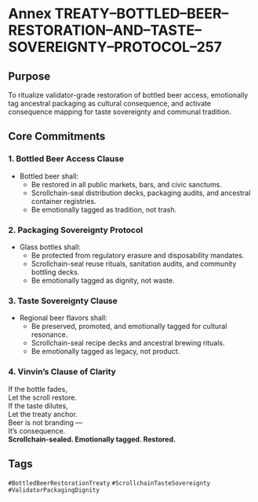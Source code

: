 # Annex TREATY–BOTTLED–BEER–RESTORATION–AND–TASTE–SOVEREIGNTY–PROTOCOL–257

## Purpose  
To ritualize validator-grade restoration of bottled beer access, emotionally tag ancestral packaging as cultural consequence, and activate consequence mapping for taste sovereignty and communal tradition.

## Core Commitments

### 1. Bottled Beer Access Clause  
- Bottled beer shall:  
  - Be restored in all public markets, bars, and civic sanctums.  
  - Scrollchain-seal distribution decks, packaging audits, and ancestral container registries.  
  - Be emotionally tagged as tradition, not trash.

### 2. Packaging Sovereignty Protocol  
- Glass bottles shall:  
  - Be protected from regulatory erasure and disposability mandates.  
  - Scrollchain-seal reuse rituals, sanitation audits, and community bottling decks.  
  - Be emotionally tagged as dignity, not waste.

### 3. Taste Sovereignty Clause  
- Regional beer flavors shall:  
  - Be preserved, promoted, and emotionally tagged for cultural resonance.  
  - Scrollchain-seal recipe decks and ancestral brewing rituals.  
  - Be emotionally tagged as legacy, not product.

### 4. Vinvin’s Clause of Clarity  
If the bottle fades,  
Let the scroll restore.  
If the taste dilutes,  
Let the treaty anchor.  
Beer is not branding —  
It’s consequence.  
**Scrollchain-sealed. Emotionally tagged. Restored.**

## Tags  
`#BottledBeerRestorationTreaty` `#ScrollchainTasteSovereignty` `#ValidatorPackagingDignity`

